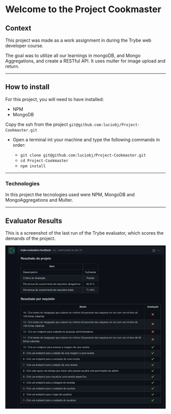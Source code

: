 # Welcome to the Project Cookmaster

## Context

This project was made as a work assignment in during the Trybe web developer course.

The goal was to utilize all our learnings in mongoDB, and Mongo Aggregations, and create a RESTful API. It uses multer for image upload and return.

---

## How to install

For this project, you will need to have installed:
- NPM
- MongoDB

Copy the ssh from the project `git@github.com:luciobj/Project-Cookmaster.git`

* Open a terminal int your machine and type the following commands in order:

  * `git clone git@github.com:luciobj/Project-Cookmaster.git`
  * `cd Project-Cookmaster`
  * `npm install`

---

### Technologies

In this project the tecnologies used were NPM, MongoDB and MongoAggregations and Multer.

---

## Evaluator Results

This is a screenshot of the last run of the Trybe evaluator, which scores the demands of the project.

![Evaluator Results](./public/evaluator-results.png)

